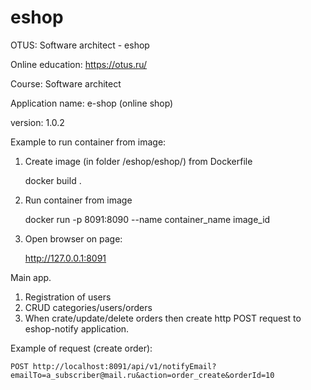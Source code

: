 # eshop
OTUS: Software architect - eshop

Online education: https://otus.ru/

Course: Software architect

Application name: e-shop (online shop)

version: 1.0.2

Example to run container from image:
1. Create image (in folder /eshop/eshop/) from Dockerfile
   
    docker build .

2. Run container from image

   docker run -p 8091:8090 --name container_name image_id

3. Open browser on page:

   http://127.0.0.1:8091

Main app.

1. Registration of users
2. CRUD categories/users/orders
3. When crate/update/delete orders then create http POST request to eshop-notify application.

Example of request (create order):

`
POST http://localhost:8091/api/v1/notifyEmail?emailTo=a_subscriber@mail.ru&action=order_create&orderId=10
`
